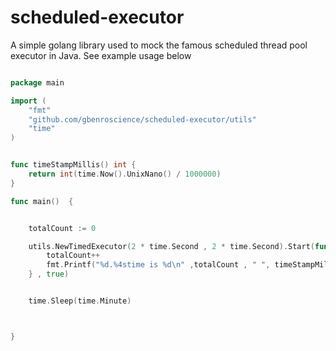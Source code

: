 # scheduled-executor
A simple golang library used to mock the famous scheduled thread pool executor in Java.
See example usage below
```Go

package main

import (
	"fmt"
	"github.com/gbenroscience/scheduled-executor/utils"
	"time"
)


func timeStampMillis() int {
	return int(time.Now().UnixNano() / 1000000)
}

func main()  {


	totalCount := 0

	utils.NewTimedExecutor(2 * time.Second , 2 * time.Second).Start(func() {
		totalCount++
		fmt.Printf("%d.%4stime is %d\n" ,totalCount , " ", timeStampMillis())
	} , true)


	time.Sleep(time.Minute)



}


```
